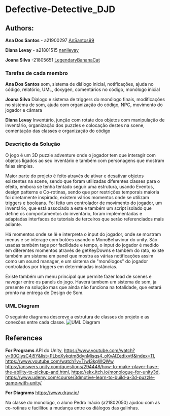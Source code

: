 # Defective-Detective_DJD

## Authors:

**Ana Dos Santos** - a21900297 [AnSantos99](https://github.com/AnSantos99)

**Diana Levay** - a21801515 [nanilevay](https://github.com/nanilevay)

**Joana Silva** -21805651 [LegendaryBananaCat](https://github.com/LegendaryBananaCat)

### Tarefas de cada membro

**Ana Dos Santos**
som, sistema de diálogo inicial, notificações, ajuda no código, relatório, UML, doxygen, comentários no código, monólogo inicial

**Joana Silva**
Dialogo e sistema de triggers do monólogo finais, modificações no sistema de som, ajuda com organização do código, NPC, movimento do jogador e câmara

**Diana Levay**
Inventário, junção com rotate dos objetos com manipulação de inventário, organização dos puzzles e colocação destes na scene, comentação das classes e organização do código

### Descrição da Solução
O jogo é um 3D puzzle adventure onde o jogador tem que interagir com objetos ligados ao seu inventário e também com personagens que mostram falas simples. 

Maior parte do projeto é feito através de ativar e desativar objetos existentes na scene, sendo que foram utilizadas diferentes classes para o efeito, embora se tenha tentado seguir uma estrutura, usando Eventos, design patterns e Co-rotinas, sendo que por restrições temporais maioria foi diretamente inspirado, existem vários momentos onde se utilizam triggers e booleans. Foi feito um controlador de movimento do jogador, um inventário, que está associado a este e também um script isolado que define os comportamentos do inventário, foram implementadas e adaptadas interfaces de tutoriais de terceiros que serão referenciados mais adiante. 

Há momentos onde se lê e interpreta o input do jogador, onde se mostram menus e se interage com botões usando o MonoBehaviour do unity. São usadas também tags por facilidade e tempo, o input do jogador é medido em diferentes momentos através de getKeyDowns e também do rato, existe também um sistema em panel que mostra as várias notificações assim como um sound manager, e um sistema de "monólogos" do jogador controlados por triggers em determinadas instâncias. 

Existe também um menu principal que permite fazer load de scenes e navegar entre os panels do jogo. Haverá tambem um sistema de som, ja presente na solução mas que ainda não funciona na totalidade, que estará pronto na entrega de Design de Som.

### UML Diagram

O seguinte diagrama descreve a estrutura de classes do projeto e as conexões entre cada classe.
![UML Diagram](uml_diagram.png)

## References

**For Programs**
API do Unity, https://www.youtube.com/watch?v=90OiysC4j5Y&list=PLboXykqtm8dynMisqs4_oKvAIZedixvtf&index=11, https://www.youtube.com/watch?v=TjwI3kqWQWw, https://answers.unity.com/questions/294448/how-to-make-player-have-the-ability-to-pickup-and.html, https://ekx.itch.io/monologue-for-unity3d, https://www.udemy.com/course/3dmotive-learn-to-build-a-3d-puzzle-game-with-unity/

**For Diagrams**
<https://www.draw.io/>

Na classe do monológo, o aluno Pedro Inácio (a21802050) ajudou com as co-rotinas e facilitou a mudança entre os diálogos das galinhas.
